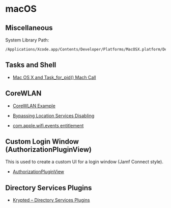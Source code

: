 # macOS

## Miscellaneous

System Library Path:

```
/Applications/Xcode.app/Contents/Developer/Platforms/MacOSX.platform/Developer/SDKs/MacOSX10.15.sdk/usr/lib 
```

## Tasks and Shell

- [Mac OS X and Task_for_pid() Mach Call](http://os-tres.net/blog/2010/02/17/mac-os-x-and-task-for-pid-mach-call/)

## CoreWLAN

- [CoreWLAN Example](https://github.com/pavel-a/CoreWLANWirelessManager2/blob/master/CoreWLANController.m)

- [Bypassing Location Services Disabling](https://www.metalliccode.com/blog/2019/7/1/bypassing-location-services-disabling-on-macos-mojave-and-catalina)

- [com.apple.wifi.events entitlement](https://developer.apple.com/documentation/corewlan/cwwificlient/1512439-startmonitoringevent)

## Custom Login Window (AuthorizationPluginView)

This is used to create a custom UI for a login window (Jamf Connect style).

- [AuthorizationPluginView](https://developer.apple.com/documentation/securityinterface/sfauthorizationpluginview)

## Directory Services Plugins

- [Krypted – Directory Services Plugins](https://krypted.com/mac-security/mac-os-x-directory-services-plug-ins/)
